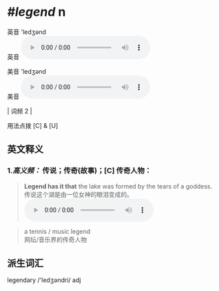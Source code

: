# ***\#legend*** n
英音 'ledʒənd  
英音
<audio src="./media/legend1.aac" controls="controls"></audio>

美音 'ledʒənd  
美音
<audio src="./media/legend2.aac" controls="controls"></audio>



| 词频 2 |  

用法点拨  [C] & [U]

英文释义
---
### 1.*高义频：* **传说；传奇(故事)；[C] 传奇人物：**  

 > **Legend has it that** the lake was formed by the tears of a goddess.  
 > 传说这个湖是由一位女神的眼泪变成的。    
<audio src="./media/P253 legend1.aac" controls="controls"></audio>

 > a tennis / music legend  
 > 网坛/音乐界的传奇人物    


派生词汇
---
legendary /'ledʒəndri/ adj   

